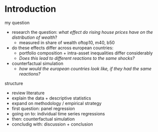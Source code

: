 # Introduction





my question 

- research the question: *what effect do rising house prices have on the distribution of wealth*?
  - measured in share of wealth oftop10, m40, b50
- do these effects differ across european countries:
  - portfolio composition + intra-asset inequalities differ considerably
  - *Does this lead to different reactions to the same shocks?*
- counterfactual simulation
  - *how would the european countries look like, if they had the same reactions?*





structure

- review literature
- explain the data + descriptive statistics
- expand on methodology / empirical strategy
- first question: panel regression
- going on to: individual time series regressions
- then: counterfactual simulation
- concludig with: discussion + conclusion



